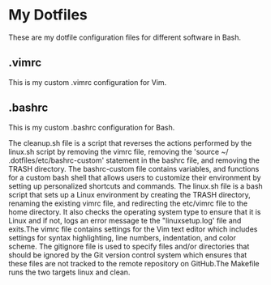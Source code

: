 # My Dotfiles
These are my dotfile configuration files for different software in Bash.
## .vimrc
This is my custom .vimrc configuration for Vim.
## .bashrc
This is my custom .bashrc configuration for Bash.

The cleanup.sh file is a script that reverses the actions performed by the linux.sh script by removing the vimrc file, removing the 'source ~/ .dotfiles/etc/bashrc-custom' statement in the bashrc file, and removing the TRASH directory.  The bashrc-custom file contains variables, and functions for a custom bash shell that allows users to customize their environment by setting up personalized shortcuts and commands. The linux.sh file is a bash script that sets up a Linux environment by creating the TRASH directory, renaming the existing vimrc file, and redirecting the etc/vimrc file to the home directory. It also checks the operating system type to ensure that it is Linux and if not, logs an error message te the "linuxsetup.log' file and exits.The vimrc file contains settings for the Vim text editor which includes settings for syntax highlighting, line numbers, indentation, and color scheme. The gitignore file is used to specify files and/or directories that should be ignored by the Git version control system which ensures that these files are not tracked to the remote repository on GitHub.The Makefile runs the two targets linux and clean.  


